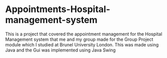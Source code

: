 # Appointments-Hospital-management-system
This is a project that covered the appointment management for the Hospital Management system that me and my group made for the Group Project module which I studied at Brunel University London.
This was made using Java and the Gui was implemented using Java Swing 
